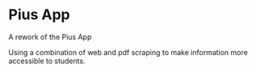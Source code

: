 # Pius App

A rework of the Pius App

Using a combination of web and pdf scraping to make information more accessible to students.
